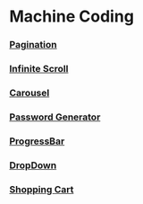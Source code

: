 # Machine Coding

### [Pagination](https://vky8xc.csb.app/)

### [Infinite Scroll](https://8x6kxx.csb.app)

### [Carousel](https://739s6q.csb.app/)

### [Password Generator](https://26sdd9.csb.app/)

### [ProgressBar](https://md9pcr.csb.app/)

### [DropDown](https://gf3pcp.csb.app/)

### [Shopping Cart](https://ecommercecart.sandeeppatel3.repl.co)
